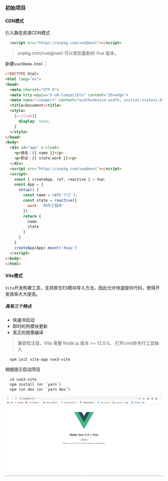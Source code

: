 ### 初始项目
#### CDN模式
引入静态资源CDN模式
```html
  <script src="https://unpkg.com/vue@next"></script>
```
> unpkg.com/vue@next 可以拿到最新的 Vue 版本。

新建<code>vue3Demo.html</code>：
```html
<!DOCTYPE html>
<html lang="en">
<head>
  <meta charset="UTF-8">
  <meta http-equiv="X-UA-Compatible" content="IE=edge">
  <meta name="viewport" content="width=device-width, initial-scale=1.0">
  <title>Document</title>
  <style>
    [v-cloak]{
      display: none;
    }
  </style>
</head>
<body>
  <div id="app" v-cloak>
    <p>姓名：{{ name }}</p>
    <p>职业：{{ state.work }}</p>
  </div>
  <script src="https://unpkg.com/vue@next"></script>
  <script>
    const { createApp, ref, reactive } = Vue;
    const App = {
      setup() {
        const name = ref('十三');
        const state = reactive({
          work: '软件工程师'
        })
        return {
          name,
          state
        }
      }
    }
    createApp(App).mount('#app')
  </script>
</body>
</html>
```

#### Vite模式
<code>Vite</code>开发构建工具，支持原生ES模块导入方法，因此允许快速提供代码，使得开发效率大大提高。
##### 具有三个特点
+ 快速冷启动
+ 即时的热模块更新
+ 真正的按需编译

> 兼容性注意，Vite 需要 Node.js 版本 >= 12.0.0。
打开cmd命令行工具输入
```
  npm init vite-app vue3-vite
```
根据提示启动项目
```
  cd vue3-vite
  npm install (or `yarn`)
  npm run dev (or `yarn dev`)
```
![](images/vue3%E5%90%AF%E5%8A%A8.png)
